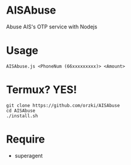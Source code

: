 # AISAbuse
Abuse AIS's OTP service with Nodejs

# Usage
```
AISAbuse.js <PhoneNum (66xxxxxxxxx)> <Amount>
```

# Termux? YES!
```
git clone https://github.com/orzki/AISAbuse
cd AISAbuse
./install.sh
```

# Require
- superagent
